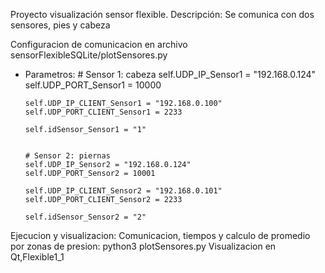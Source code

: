 Proyecto visualización sensor flexible.
Descripción:
Se comunica con dos sensores, pies y cabeza

Configuracion de comunicacion en archivo sensorFlexibleSQLite/plotSensores.py
  - Parametros:
        # Sensor 1: cabeza
        self.UDP_IP_Sensor1 = "192.168.0.124"
        self.UDP_PORT_Sensor1 = 10000

        self.UDP_IP_CLIENT_Sensor1 = "192.168.0.100"
        self.UDP_PORT_CLIENT_Sensor1 = 2233

        self.idSensor_Sensor1 = "1"


        # Sensor 2: piernas
        self.UDP_IP_Sensor2 = "192.168.0.124"
        self.UDP_PORT_Sensor2 = 10001

        self.UDP_IP_CLIENT_Sensor2 = "192.168.0.101"
        self.UDP_PORT_CLIENT_Sensor2 = 2233

        self.idSensor_Sensor2 = "2"
        
Ejecucion y visualizacion:
Comunicacion, tiempos y calculo de promedio por zonas de presion: python3 plotSensores.py
Visualizacion en Qt,Flexible1_1 
